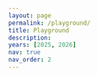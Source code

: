 ```yaml
---
layout: page
permalink: /playground/
title: Playground
description:
years: [2025, 2026]
nav: true
nav_order: 2
---
```


<html lang="zh-CN">
<head>
    <meta charset="UTF-8">
    <meta name="viewport" content="width=device-width, initial-scale=1.0">
    <style>
        .ai-model-showcase * {
            margin: 0;
            padding: 0;
            box-sizing: border-box;
        }

        .ai-model-showcase-body {
            font-family: -apple-system, BlinkMacSystemFont, 'Segoe UI', Roboto, 'Helvetica Neue', Arial, sans-serif;
            background: #ffffff;
            min-height: 100vh;
            padding: 20px;
        }

        .ai-model-showcase-container {
            max-width: 1200px;
            margin: 0 auto;
        }

        .ai-model-showcase-page-title {
            text-align: center;
            color: #2d3748;
            font-size: 2rem;
            font-weight: 700;
            margin-bottom: 2rem;
        }

        .ai-model-showcase-cards-grid {
            display: flex;
            flex-direction: column;
            gap: 1.5rem;
            max-width: 800px;
            margin: 0 auto;
        }

        .ai-model-showcase-card {
            background: white;
            border-radius: 12px;
            box-shadow: 0 4px 12px rgba(0, 0, 0, 0.1);
            padding: 16px;
            display: flex;
            align-items: flex-start;
            gap: 16px;
            transition: all 0.3s ease;
            position: relative;
            overflow: hidden;
            border: 1px solid #e2e8f0;
        }

        .ai-model-showcase-card::before {
            content: '';
            position: absolute;
            top: 0;
            left: 0;
            right: 0;
            height: 4px;
            background: linear-gradient(90deg, #667eea, #764ba2);
        }

        .ai-model-showcase-card:hover {
            transform: translateY(-2px);
            box-shadow: 0 8px 20px rgba(0, 0, 0, 0.15);
        }

        .ai-model-showcase-avatar {
            width: 60px;
            height: 60px;
            border-radius: 8px;
            object-fit: cover;
            border: 2px solid #f0f0f0;
            flex-shrink: 0;
        }

        .ai-model-showcase-card-content {
            flex: 1;
            min-width: 0;
        }

        .ai-model-showcase-model-name {
            font-size: 1.25rem;
            font-weight: 700;
            color: #2d3748;
            margin-bottom: 8px;
            line-height: 1.3;
        }

        .ai-model-showcase-model-description {
            color: #4a5568;
            line-height: 1.5;
            margin-bottom: 12px;
            font-size: 0.9rem;
        }

        .ai-model-showcase-links-container {
            display: flex;
            flex-wrap: wrap;
            gap: 8px;
        }

        .ai-model-showcase-badge {
            display: inline-flex;
            align-items: center;
            gap: 6px;
            padding: 6px 12px;
            background-color: #e2e8f0;
            color: #4a5568;
            text-decoration: none;
            border-radius: 20px;
            font-size: 0.85rem;
            font-weight: 500;
            transition: all 0.2s ease;
            border: 1px solid transparent;
        }

        .ai-model-showcase-badge:hover {
            background-color: #cbd5e0;
            color: #2d3748;
            transform: translateY(-1px);
            box-shadow: 0 2px 8px rgba(0,0,0,0.1);
        }

        .ai-model-showcase-badge.ai-model-showcase-demo {
            background-color: #e6fffa;
            color: #234e52;
            border-color: #81e6d9;
        }

        .ai-model-showcase-badge.ai-model-showcase-demo:hover {
            background-color: #b2f5ea;
        }

        .ai-model-showcase-badge.ai-model-showcase-github {
            background-color: #f7fafc;
            color: #2d3748;
            border-color: #e2e8f0;
        }

        .ai-model-showcase-badge.ai-model-showcase-github:hover {
            background-color: #edf2f7;
        }

        .ai-model-showcase-badge.ai-model-showcase-huggingface {
            background-color: #fef5e7;
            color: #744210;
            border-color: #f6e05e;
        }

        .ai-model-showcase-badge.ai-model-showcase-huggingface:hover {
            background-color: #faf089;
        }

        .ai-model-showcase-icon {
            width: 16px;
            height: 16px;
        }

        .ai-model-showcase-open-source-badge {
            position: absolute;
            top: 12px;
            left: 12px;
            background: linear-gradient(135deg, #48bb78, #38a169);
            color: white;
            padding: 4px 8px;
            border-radius: 6px;
            font-size: 0.75rem;
            font-weight: 600;
            box-shadow: 0 2px 4px rgba(72, 187, 120, 0.3);
            z-index: 10;
        }

        @media (max-width: 768px) {
            .ai-model-showcase-card {
                flex-direction: column;
                text-align: center;
            }

            .ai-model-showcase-avatar {
                align-self: center;
            }
        }
    </style>
</head>
<body class="ai-model-showcase-body">
    <div class="ai-model-showcase-container">

        <div class="ai-model-showcase-cards-grid">
            <!-- 模型卡片 1 -->
            <div class="ai-model-showcase-card">
                <div class="ai-model-showcase-open-source-badge">开源</div>
                <img src="https://cdn-1.webcatalog.io/catalog/discord-bot-list/discord-bot-list-icon-filled-256.png?v=1714774149420" alt="GPT-4 Avatar" class="ai-model-showcase-avatar">
                <div class="ai-model-showcase-card-content">
                    <h2 class="ai-model-showcase-model-name">Image Generation: Janus-4o</h2>
                    <p class="ai-model-showcase-model-description">
                        Janus-4o is a multimodal model that can generate high-quality images from text or from text and images, trained on just 91K samples made by GPT-4o.
                    </p>
                    <div class="ai-model-showcase-links-container">
                        <a href="https://huggingface.co/spaces/akhaliq/Janus-4o-7B" class="ai-model-showcase-badge ai-model-showcase-demo">
                            <svg class="ai-model-showcase-icon" viewBox="0 0 24 24" fill="currentColor">
                                <path d="M12 2L2 7v10c0 5.55 3.84 9.95 9 11 5.16-1.05 9-5.45 9-11V7l-10-5z"/>
                            </svg>
                            Try Online
                        </a>
                        <a href="https://github.com/FreedomIntelligence/ShareGPT-4o-Image" class="ai-model-showcase-badge ai-model-showcase-github">
                            <svg class="ai-model-showcase-icon" viewBox="0 0 24 24" fill="currentColor">
                                <path d="M12 0c-6.626 0-12 5.373-12 12 0 5.302 3.438 9.8 8.207 11.387.599.111.793-.261.793-.577v-2.234c-3.338.726-4.033-1.416-4.033-1.416-.546-1.387-1.333-1.756-1.333-1.756-1.089-.745.083-.729.083-.729 1.205.084 1.839 1.237 1.839 1.237 1.07 1.834 2.807 1.304 3.492.997.107-.775.418-1.305.762-1.604-2.665-.305-5.467-1.334-5.467-5.931 0-1.311.469-2.381 1.236-3.221-.124-.303-.535-1.524.117-3.176 0 0 1.008-.322 3.301 1.23.957-.266 1.983-.399 3.003-.404 1.02.005 2.047.138 3.006.404 2.291-1.552 3.297-1.23 3.297-1.23.653 1.653.242 2.874.118 3.176.77.84 1.235 1.911 1.235 3.221 0 4.609-2.807 5.624-5.479 5.921.43.372.823 1.102.823 2.222v3.293c0 .319.192.694.801.576 4.765-1.589 8.199-6.086 8.199-11.386 0-6.627-5.373-12-12-12z"/>
                            </svg>
                            GitHub
                        </a>
                        <a href="https://huggingface.co/FreedomIntelligence/Janus-4o-7B" class="ai-model-showcase-badge ai-model-showcase-huggingface">
                            <svg class="ai-model-showcase-icon" viewBox="0 0 24 24" fill="currentColor">
                                <path d="M12 2.5c-5.25 0-9.5 4.25-9.5 9.5s4.25 9.5 9.5 9.5 9.5-4.25 9.5-9.5-4.25-9.5-9.5-9.5zm0 17c-4.14 0-7.5-3.36-7.5-7.5s3.36-7.5 7.5-7.5 7.5 3.36 7.5 7.5-3.36 7.5-7.5 7.5z"/>
                            </svg>
                            Model
                        </a>
                        <a href="https://huggingface.co/datasets/FreedomIntelligence/ShareGPT-4o-Image" class="ai-model-showcase-badge ai-model-showcase-huggingface">
                            <svg class="ai-model-showcase-icon" viewBox="0 0 24 24" fill="currentColor">
                                <path d="M12 2.5c-5.25 0-9.5 4.25-9.5 9.5s4.25 9.5 9.5 9.5 9.5-4.25 9.5-9.5-4.25-9.5-9.5-9.5zm0 17c-4.14 0-7.5-3.36-7.5-7.5s3.36-7.5 7.5-7.5 7.5 3.36 7.5 7.5-3.36 7.5-7.5 7.5z"/>
                            </svg>
                            Dataset
                        </a>
                    </div>
                </div>
            </div>

            <!-- 模型卡片 2 -->
            <div class="ai-model-showcase-card">
                <div class="ai-model-showcase-open-source-badge">开源</div>
                <img src="https://cdn-1.webcatalog.io/catalog/discord-bot-list/discord-bot-list-icon-filled-256.png?v=1714774149420" alt="Claude Avatar" class="ai-model-showcase-avatar">
                <div class="ai-model-showcase-card-content">
                    <h2 class="ai-model-showcase-model-name">Medical LLM: HuatuoGPT-II</h2>
                    <p class="ai-model-showcase-model-description">
                        HuatuoGPT-II uses a unified input-output format for domain adaptation and achieves top performance in Medical, even surpassing GPT-4 in some tasks.
                    </p>
                    <div class="ai-model-showcase-links-container">
                        <a href="https://www.huatuogpt.cn/" class="ai-model-showcase-badge ai-model-showcase-demo">
                            <svg class="ai-model-showcase-icon" viewBox="0 0 24 24" fill="currentColor">
                                <path d="M12 2L2 7v10c0 5.55 3.84 9.95 9 11 5.16-1.05 9-5.45 9-11V7l-10-5z"/>
                            </svg>
                            Try Online
                        </a>
                        <a href="https://github.com/FreedomIntelligence/HuatuoGPT-II" class="ai-model-showcase-badge ai-model-showcase-github">
                            <svg class="ai-model-showcase-icon" viewBox="0 0 24 24" fill="currentColor">
                                <path d="M12 0c-6.626 0-12 5.373-12 12 0 5.302 3.438 9.8 8.207 11.387.599.111.793-.261.793-.577v-2.234c-3.338.726-4.033-1.416-4.033-1.416-.546-1.387-1.333-1.756-1.333-1.756-1.089-.745.083-.729.083-.729 1.205.084 1.839 1.237 1.839 1.237 1.07 1.834 2.807 1.304 3.492.997.107-.775.418-1.305.762-1.604-2.665-.305-5.467-1.334-5.467-5.931 0-1.311.469-2.381 1.236-3.221-.124-.303-.535-1.524.117-3.176 0 0 1.008-.322 3.301 1.23.957-.266 1.983-.399 3.003-.404 1.02.005 2.047.138 3.006.404 2.291-1.552 3.297-1.23 3.297-1.30.653 1.653.242 2.874.118 3.176.77.84 1.235 1.911 1.235 3.221 0 4.609-2.807 5.624-5.479 5.921.43.372.823 1.102.823 2.222v3.293c0 .319.192.694.801.576 4.765-1.589 8.199-6.086 8.199-11.386 0-6.627-5.373-12-12-12z"/>
                            </svg>
                            GitHub
                        </a>
                        <a href="https://huggingface.co/FreedomIntelligence/HuatuoGPT2-34B" class="ai-model-showcase-badge ai-model-showcase-huggingface">
                            <svg class="ai-model-showcase-icon" viewBox="0 0 24 24" fill="currentColor">
                                <path d="M12 2.5c-5.25 0-9.5 4.25-9.5 9.5s4.25 9.5 9.5 9.5 9.5-4.25 9.5-9.5-4.25-9.5-9.5-9.5zm0 17c-4.14 0-7.5-3.36-7.5-7.5s3.36-7.5 7.5-7.5 7.5 3.36 7.5 7.5-3.36 7.5-7.5 7.5z"/>
                            </svg>
                            Model
                        </a>
                    </div>
                </div>
            </div>

        </div>
    </div>
</body>
</html>
